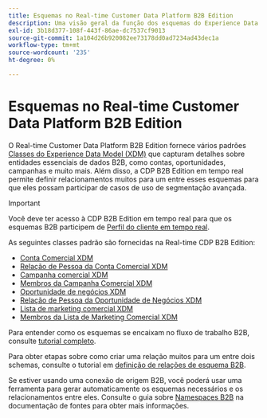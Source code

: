 ```yaml
---
title: Esquemas no Real-time Customer Data Platform B2B Edition
description: Uma visão geral da função dos esquemas do Experience Data Model (XDM) no Real-time Customer Data Platform B2B Edition.
exl-id: 3b18d377-108f-443f-86ae-dc7537cf9013
source-git-commit: 1a104d26b920082ee73178dd0ad7234ad43dec1a
workflow-type: tm+mt
source-wordcount: '235'
ht-degree: 0%

---
```


# Esquemas no Real-time Customer Data Platform B2B Edition

O Real-time Customer Data Platform B2B Edition fornece vários padrões [Classes do Experience Data Model (XDM)](../../xdm/schema/composition.md#class) que capturam detalhes sobre entidades essenciais de dados B2B, como contas, oportunidades, campanhas e muito mais. Além disso, a CDP B2B Edition em tempo real permite definir relacionamentos muitos para um entre esses esquemas para que eles possam participar de casos de uso de segmentação avançada.

>[!IMPORTANT]
>
>Você deve ter acesso à CDP B2B Edition em tempo real para que os esquemas B2B participem de [Perfil do cliente em tempo real](../../profile/home.md).

As seguintes classes padrão são fornecidas na Real-time CDP B2B Edition:

* [Conta Comercial XDM](../../xdm/classes/b2b/business-account.md)
* [Relação de Pessoa da Conta Comercial XDM](../../xdm/classes/b2b/business-account-person-relation.md)
* [Campanha comercial XDM](../../xdm/classes/b2b/business-campaign.md)
* [Membros da Campanha Comercial XDM](../../xdm/classes/b2b/business-campaign-members.md)
* [Oportunidade de negócios XDM](../../xdm/classes/b2b/business-opportunity.md)
* [Relação de Pessoa da Oportunidade de Negócios XDM](../../xdm/classes/b2b/business-opportunity-person-relation.md)
* [Lista de marketing comercial XDM](../../xdm/classes/b2b/business-marketing-list.md)
* [Membros da Lista de Marketing Comercial XDM](../../xdm/classes/b2b/business-marketing-list-members.md)

Para entender como os esquemas se encaixam no fluxo de trabalho B2B, consulte [tutorial completo](../b2b-tutorial.md).

Para obter etapas sobre como criar uma relação muitos para um entre dois schemas, consulte o tutorial em [definição de relações de esquema B2B](../../xdm/tutorials/relationship-b2b.md).

Se estiver usando uma conexão de origem B2B, você poderá usar uma ferramenta para gerar automaticamente os esquemas necessários e os relacionamentos entre eles. Consulte o guia sobre [Namespaces B2B](../../sources/connectors/adobe-applications/marketo/marketo-namespaces.md) na documentação de fontes para obter mais informações.
